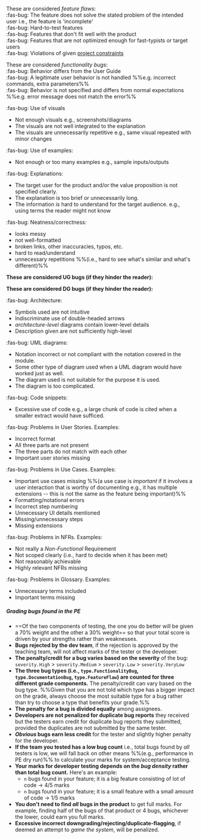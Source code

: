 <div id="featureFlaws">

These are considered _feature flaws_:<br>
:fas-bug: The feature does not solve the stated problem of the intended user i.e., the feature is 'incomplete'<br>
:fas-bug: Hard-to-test features<br>
:fas-bug: Features that don't fit well with the product<br>
:fas-bug: Features that are not optimized enough for fast-typists or target users<br>
:fas-bug: Violations of given [project constraints](tp-constraints.md)
</div>

<div id="functionalityBugs">

These are considered _functionality bugs_:<br>
:fas-bug: Behavior differs from the User Guide<br>
:fas-bug: A legitimate user behavior is not handled %%e.g. incorrect commands, extra parameters%%<br>
:fas-bug: Behavior is not specified and differs from normal expectations %%e.g. error message does not match the error%%<br>
</div>

<div id="generalDocBugs">

<span id="visualsBugs">

:fas-bug: Use of visuals
* Not enough visuals e.g., screenshots/diagrams
* The visuals are not well integrated to the explanation
* The visuals are unnecessarily repetitive e.g., same visual repeated with minor changes
</span>
<span id="examplesBugs">

:fas-bug: Use of examples:
* Not enough or too many examples e.g., sample inputs/outputs
</span>
<span id="explanationBugs">

:fas-bug: Explanations:
* The target user for the product and/or the value proposition is not specified clearly.
* The explanation is too brief or unnecessarily long.
* The information is hard to understand for the target audience. e.g., using terms the reader might not know
</span>
<span id="neatnessBugs">

:fas-bug: Neatness/correctness:
* looks messy
* not well-formatted
* broken links, other inaccuracies, typos, etc.
* hard to read/understand
* unnecessary repetitions %%(i.e., hard to see what's similar and what's different)%%
</span>
</div>

<div id="ugBugs">

**These are considered UG bugs (if they hinder the reader):**<br>
<include src="tp-grading-bugs-fragment.md#generalDocBugs" />
</div>

<div id="dgBugs">

**These are considered DG bugs (if they hinder the reader):**

<panel type="seamless" header="Those given as possible UG bugs ...">
<include src="tp-grading-bugs-fragment.md#ugBugs" />
</panel>

<span tags="m--cs2103 m--tic4002" id="architectureDiagramBugs">

:fas-bug: Architecture:
* Symbols used are not intuitive
* Indiscriminate use of double-headed arrows
* <tooltip content="e.g., the sequence diagram showing interactions between main components">_architecture-level_</tooltip> diagrams contain lower-level details
* Description given are not sufficiently high-level
</span>
<span id="umlDiagramBugs">

:fas-bug: UML diagrams:
* Notation incorrect or not compliant with the notation covered in the module.
* Some other type of diagram used when a UML diagram would have worked just as well.
* The diagram used is not suitable for the purpose it is used.
* The diagram is too complicated.
</span>
<span id="codeSnippetBugs">

:fas-bug: Code snippets:
* Excessive use of code e.g., a large chunk of code is cited when a smaller extract would have sufficed.
</span>
<span id="userStoryBugs">

:fas-bug: Problems in User Stories. Examples:
* Incorrect format
* All three parts are not present
* The three parts do not match with each other
* Important user stories missing
</span>
<span tags="m--cs2103 m--tic4002" id="useCaseBugs">

:fas-bug: Problems in Use Cases. Examples:
* Important use cases missing %%(a use case is _important_ if it involves a user interaction that is worthy of documenting e.g., it has multiple extensions -- this is not the same as the feature being important)%%
* Formatting/notational errors
* Incorrect step numbering
* Unnecessary UI details mentioned
* Missing/unnecessary steps
* Missing extensions
</span>
<span id="nfrBugs">

:fas-bug: Problems in NFRs. Examples:
* Not really a _Non-Functional_ Requirement
* Not scoped clearly (i.e., hard to decide when it has been met)
* Not reasonably achievable
* Highly relevant NFRs missing
</span>
<span id="glossaryBugs">

:fas-bug: Problems in Glossary. Examples:
* Unnecessary terms included
* Important terms missing
</span>
</div>

<div id="bugCalculationNotes">

##### Grading bugs found in the PE

* ==Of the <tooltip content="1. _Developer Testing_ component -- based on the bugs found in your code;<br>2. _System/Acceptance Testing_ component -- based on the bugs found in others' code">two components of testing</tooltip>, the one you do better will be given a 70% weight and the other a 30% weight== so that your total score is driven by your strengths rather than weaknesses.
* **Bugs rejected by the dev team**, if the rejection is approved by the teaching team, will not affect marks of the tester or the developer.
* **The penalty/credit for a bug varies based on the severity** of the bug: `severity.High` > `severity.Medium` > `severity.Low` > `severity.VeryLow`
* **The three bug types (i.e., `type.FunctionalityBug`, `type.DocumentationBug`, `type.FeatureFlaw`) are counted for three different grade components.** The penalty/credit can vary based on the bug type. %%Given that you are not told which type has a bigger impact on the grade, always choose the most suitable type for a bug rather than try to choose a type that benefits your grade.%%
* **The penalty for a bug is divided equally** among assignees.
* **Developers are not penalized for duplicate bug reports** they received but the testers earn credit for duplicate bug reports they submitted, provided the duplicates are not submitted by the same tester.
* **<tooltip content="i.e., the same bug reported by many testers">_Obvious_ bugs</tooltip> earn less credit** for the tester and slightly higher penalty for the developer.
* **If the team you tested has a low bug count** i.e., total bugs found by _all_ testers is low, we will fall back on other means %%(e.g., performance in PE dry run)%% to calculate your marks for system/acceptance testing.
* **Your marks for developer testing depends on the _bug density_ rather than total bug count.** Here's an example:
  * `n` bugs found in your feature; it is a big feature consisting of lot of code → 4/5 marks
  * `n` bugs found in your feature; it is a small feature with a small amount of code → 1/5 marks
* **You don't need to find _all_ bugs in the product** to get full marks. For example, finding half of the bugs of that product or 4 bugs, whichever the lower, could earn you full marks.
* **Excessive incorrect downgrading/rejecting/<tooltip content="marking as duplicates">duplicate-flagging</tooltip>**, if deemed an attempt to _game the system_, will be penalized.
</div>
